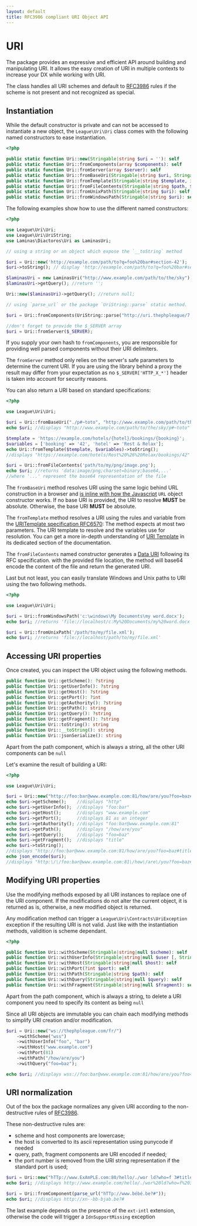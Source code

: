 ```yaml
---
layout: default
title: RFC3986 compliant URI Object API
---
```


URI
=======

The package provides an expressive and efficient API around building and manipulating URI. It allows
the easy creation of URI in multiple contexts to increase your DX while working with URI.

<p class="message-notice">The class handles all URI schemes and default to
<a href="https://tools.ietf.org/html/rfc3986">RFC3986</a> rules if the scheme is not present and not
recognized as special.</p>

## Instantiation

While the default constructor is private and can not be accessed to instantiate a new object,
the `League\Uri\Uri` class comes with the following named constructors to ease instantiation.

~~~php
<?php

public static function Uri::new(Stringable|string $uri = ''): self
public static function Uri::fromComponents(array $components): self
public static function Uri::fromServer(array $server): self
public static function Uri::fromBaseUri(Stringable|string $uri, Stringable|string|null $baseUri = null): self
public static function Uri::fromTemplate(Stringable|string $template, iterable $variables = []): self
public static function Uri::fromFileContents(Stringable|string $path, $context = null): self
public static function Uri::fromUnixPath(Stringable|string $uri): self
public static function Uri::fromWindowsPath(Stringable|string $uri): self
~~~

The following examples show how to use the different named constructors:

~~~php
<?php

use League\Uri\Uri;
use League\Uri\UriString;
use Laminas\Diactoros\Uri as LaminasUri;

// using a string or an object which expose the `__toString` method

$uri = Uri::new('http://example.com/path/to?q=foo%20bar#section-42');
$uri->toString(); // display 'http://example.com/path/to?q=foo%20bar#section-4'

$laminasUri = new LaminasUri("http://www.example.com/path/to/the/sky");
$laminasUri->getQuery(); //return '';

Uri::new($laminasUri)->getQuery(); //return null;

// using `parse_url` or the package `UriString::parse` static method.

$uri = Uri::fromComponents(UriString::parse("http://uri.thephpleague/7.0/uri/api"));

//don't forget to provide the $_SERVER array
$uri = Uri::fromServer($_SERVER);
~~~

<p class="message-warning">If you supply your own hash to <code>fromComponents</code>,
you are responsible for providing well parsed components without their URI delimiters.</p>

<p class="message-warning">The <code>fromServer</code> method only relies on the server's 
safe parameters to determine the current URI. If you are using the library behind a 
proxy the result may differ from your expectation as no <code>$_SERVER['HTTP_X_*']</code>
header is taken into account for security reasons.</p>

You can also return a URI based on standard specifications:

~~~php
<?php

use League\Uri\Uri;

$uri = Uri::fromBaseUri("./p#~toto", "http://www.example.com/path/to/the/sky/");
echo $uri; //displays "http://www.example.com/path/to/the/sky/p#~toto"

$template = 'https://example.com/hotels/{hotel}/bookings/{booking}';
$variables = ['booking' => '42', 'hotel' => 'Rest & Relax'];
echo Uri::fromTemplate($template, $variables)->toString();
//displays "https://example.com/hotels/Rest%20%26%20Relax/bookings/42"

$uri = Uri::fromFileContents('path/to/my/png/image.png');
echo $uri; //returns 'data:image/png;charset=binary;base64,...'
//where '...' represent the base64 representation of the file
~~~

The `fromBaseUri` method resolves URI using the same logic behind URL construction
in a browser and [is inline with how the Javascript](https://developer.mozilla.org/en-US/docs/Web/API/URL/URL) `URL` object constructor works.
If no base URI is provided, the URI to resolve **MUST** be absolute. Otherwise, the base URI **MUST** be absolute.

The `fromTemplate` method resolves a URI using the rules and variable from the 
[URITemplate specification RFC6570](http://tools.ietf.org/html/rfc6570):
The method expects at most two parameters. The URI template to resolve and the variables use
for resolution. You can get a more in-depth understanding of
[URI Template](/uri/7.0/uri-template) in its dedicated section of the documentation.

The `fromFileContents`
named constructor generates a [Data URI](https://datatracker.ietf.org/doc/html/rfc2397)
following its RFC specification. with the provided file location, the method will
base64 encode the content of the file and return the generated URI.

Last but not least, you can easily translate Windows and Unix paths to URI using the two
following methods.

~~~php
<?php

use League\Uri\Uri;

$uri = Uri::fromWindowsPath('c:\windows\My Documents\my word.docx');
echo $uri; //returns 'file://localhost/c:My%20Documents/my%20word.docx'

$uri = Uri::fromUnixPath('/path/to/my/file.xml');
echo $uri; //returns 'file://localhost/path/to/my/file.xml'
~~~

Accessing URI properties
-------

Once created, you can inspect the URI object using the following methods.

~~~php
public function Uri::getScheme(): ?string
public function Uri::getUserInfo(): ?string
public function Uri::getHost(): ?string
public function Uri::getPort(): ?int
public function Uri::getAuthority(): ?string
public function Uri::getPath(): string
public function Uri::getQuery(): ?string
public function Uri::getFragment(): ?string
public function Uri::toString(): string
public function Uri::__toString(): string
public function Uri::jsonSerialize(): string
~~~

<p class="message-info">Apart from the path component, which is always a string, all the
other URI components can be <code>null</code></p>

Let's examine the result of building a URI:

~~~php
<?php

use League\Uri\Uri;

$uri = Uri::new("http://foo:bar@www.example.com:81/how/are/you?foo=baz#title");
echo $uri->getScheme();    //displays "http"
echo $uri->getUserInfo();  //displays "foo:bar"
echo $uri->getHost();      //displays "www.example.com"
echo $uri->getPort();      //displays 81 as an integer
echo $uri->getAuthority(); //displays "foo:bar@www.example.com:81"
echo $uri->getPath();      //displays "/how/are/you"
echo $uri->getQuery();     //displays "foo=baz"
echo $uri->getFragment();  //displays "title"
echo $uri->toString();
//displays "http://foo:bar@www.example.com:81/how/are/you?foo=baz#title"
echo json_encode($uri);
//displays "http:\/\/foo:bar@www.example.com:81\/how\/are\/you?foo=baz#title"
~~~

Modifying URI properties
-------

Use the modifying methods exposed by all URI instances to replace one of the URI component.
If the modifications do not alter the current object, it is returned as is, otherwise,
a new modified object is returned.

<p class="message-notice">Any modification method can trigger a
<code>League\Uri\Contracts\UriException</code> exception if the resulting URI is not
valid. Just like with the instantiation methods, validition is scheme dependant.</p>

~~~php
<?php

public function Uri::withScheme(Stringable|string|null $scheme): self
public function Uri::withUserInfo(Stringable|string|null $user [, Stringable|string|null $password = null]): self
public function Uri::withHost(Stringable|string|null $host): self
public function Uri::withPort(?int $port): self
public function Uri::withPath(Stringable|string $path): self
public function Uri::withQuery(Stringable|string|null $query): self
public function Uri::withFragment(Stringable|string|null $fragment): self
~~~

<p class="message-info">Apart from the path component, which is always a string, to delete
a URI component you need to specify its content as being <code>null</code></p>

Since all URI objects are immutable you can chain each modifying methods to simplify URI
creation and/or modification.

~~~php
$uri = Uri::new("ws://thephpleague.com/fr/")
    ->withScheme("wss")
    ->withUserInfo("foo", "bar")
    ->withHost("www.example.com")
    ->withPort(81)
    ->withPath("/how/are/you")
    ->withQuery("foo=baz");

echo $uri; //displays wss://foo:bar@www.example.com:81/how/are/you?foo=baz
~~~

URI normalization
-------

Out of the box the package normalizes any given URI according to the non-destructive rules
of [RFC3986](https://tools.ietf.org/html/rfc3986).

These non-destructive rules are:

- scheme and host components are lowercase;
- the host is converted to its ascii representation using punycode if needed
- query, path, fragment components are URI encoded if needed;
- the port number is removed from the URI string representation if the standard port is used;

~~~php
$uri = Uri::new("hTTp://www.ExAmPLE.com:80/hello/./wor ld?who=f 3#title");
echo $uri; //displays http://www.example.com/hello/./wor%20ld?who=f%203#title

$uri = Uri::fromComponent(parse_url("hTTp://www.bébé.be?#"));
echo $uri; //displays http://xn--bb-bjab.be?#
~~~

<p class="message-info">The last example depends on the presence of the <code>ext-intl</code> extension, otherwise the code will trigger a <code>IdnSupportMissing</code> exception</p>
